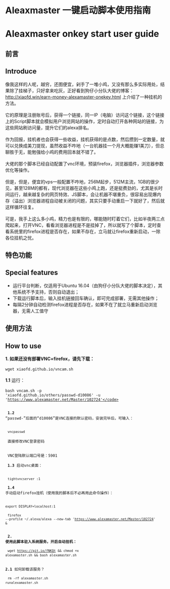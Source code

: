 # Aleaxmaster 一键启动脚本使用指南
# Aleaxmaster onkey start user guide

## 前言
## Introduce
像我这样的人呢，越穷，还图便宜，剁手了一堆小鸡，又没有那么多实际用处，结果除了挂梯子，只好拿来吃灰，正好看到狗仔小分队大佬的博客：http://xiaofd.win/earn-money-alexamaster-onekey.html 上介绍了一种挂机的方法。
<br />
<br />
它的原理是注册账号后，获得一个链接，同一IP（电脑）访问这个链接，这个链接上的Script脚本就会模拟用户浏览网站的操作，定时自动打开各种网站的链接，为这些网站刷访问量，提升它们的alexa排名。
<br />
<br />
作为回报，挂机者也会获得一些收益，挂机获得的是点数，然后攒到一定数量，就可以兑换成美刀提现，虽然收益不咋地（一台机器挂一个月大概能赚1美刀），但总聊胜于无，能勉强给小鸡的费用回本就不错了。
<br />
<br />
大佬的那个脚本已经自动配置了vnc环境，预装firefox，浏览器插件，浏览器参数优化等操作。
<br />
<br />
但是，但是，便宜的vps一般配置不咋地，256M起步，512M主流，1GB的很少见，甚至128M的都有，现代浏览器在这些小鸡上跑，还是挺费劲的，尤其是长时间运行，越来越复杂的网页特效、JS脚本，会让机器不堪重负，很容易出现爆内存（溢出）浏览器进程自动被关闭的问题，其实只要手动重启一下就好了，然后就这样循环往复。
<br />
<br />
可是，我手上这么多小鸡，精力也是有限的，哪能随时盯着它们，比如半夜两三点爬起来，打开VNC，看看浏览器进程是不是挂掉了，所以就写了个脚本，定时查看系统里的firefox进程是否存在，如果不存在，立马就让firefox重新启动，一除各位挂机之忧。

## 特色功能
## Special features
- 运行平台判断，仅适用于Ubuntu 16.04（由狗仔小分队大佬的脚本决定），其他系统不予支持，否则自动退出；
- 下载运行脚本后，输入挂机链接回车确认，即可完成部署，无需其他操作；
- 每隔2分钟自动检测firefox进程是否存在，如果不在了就立马重新启动浏览器，无需人工值守

## 使用方法
## How to use
<b>1. 如果还没有部署VNC+firefox，请先下载：</b>
<br />
<br />
<code>wget xiaofd.github.io/vncam.sh</code>
<br />
<br />
<b>1.1</b> 运行：
<br />
<br />
<code>bash vncam.sh -p 'xiaofd.github.io/others/passwd-d10086' -u 'https://www.alexamaster.net/Master/102724'</code>
<br />
<br />
<b>1.2</b> “passwd-”后面的“d10086”是VNC连接的默认密码，安装完毕后，可输入：
<br />
<br />
<code>vncpasswd</code>
<br />
<br />
直接修改VNC登录密码
<br />
<br />
VNC登陆默认端口号是：5901
<br />
<br />
<b>1.3</b> 启动vnc桌面：
<br />
<br />
<code>tightvncserver :1</code>
<br />
<br />
<b>1.4</b> 手动启动firefox挂机（使用我的脚本后不必再用此命令操作）：
<br />
<br />
<code>export DISPLAY=localhost:1</code>
<br />
<br />
<code>firefox --profile ~/.alexa/alexa --new-tab 'https://www.alexamaster.net/Master/102724' &</code>
<br />
<br />
<br />
<b>2. 使用此脚本驻入系统服务，开启自动挂机：</b>
<br />
<br />
<code>wget https://git.io/fNKQt && chmod +x alexamaster.sh && bash alexamaster.sh</code>
<br />
<br />
<b>2.1</b> 如何卸载该服务？
<br />
<br />
<code>rm -rf alexamaster.sh runalexamaster.sh</code>
<br />
<br />
